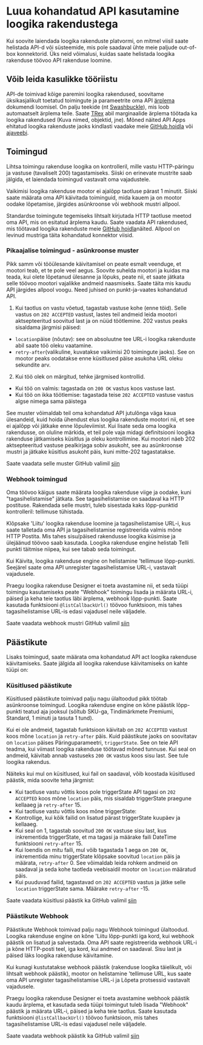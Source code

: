 <properties 
    pageTitle="Loogika rakenduste API loomine" 
    description="Luua kohandatud API kasutamine loogika rakendustega" 
    authors="jeffhollan" 
    manager="dwrede" 
    editor="" 
    services="logic-apps" 
    documentationCenter=""/>

<tags
    ms.service="logic-apps"
    ms.workload="integration"
    ms.tgt_pltfrm="na"
    ms.devlang="na" 
    ms.topic="article"
    ms.date="10/18/2016"
    ms.author="jehollan"/>
    
# <a name="creating-a-custom-api-to-use-with-logic-apps"></a>Luua kohandatud API kasutamine loogika rakendustega

Kui soovite laiendada loogika rakenduste platvormi, on mitmel viisil saate helistada API-d või süsteemide, mis pole saadaval ühte meie paljude out-of-box konnektorid.  Üks neid võimalusi, kuidas saate helistada loogika rakenduse töövoo API rakenduse loomine.

## <a name="helpful-tools"></a>Võib leida kasulikke tööriistu

API-de toimivad kõige paremini loogika rakendused, soovitame üksikasjalikult toetatud toimingute ja parameetrite oma API [ärplema](http://swagger.io) dokumendi loomisel.  On palju teekide (nt [Swashbuckle](https://github.com/domaindrivendev/Swashbuckle)), mis loob automaatselt ärplema teile.  Saate [TRex](https://github.com/nihaue/TRex) abil marginaalide ärplema töötada ka loogika rakendused (Kuva nimed, objektid, jne).  Mõned näited API Apps ehitatud loogika rakenduste jaoks kindlasti vaadake meie [GitHub hoidla](http://github.com/logicappsio) või [ajaveebi](http://aka.ms/logicappsblog).

## <a name="actions"></a>Toimingud

Lihtsa toimingu rakenduse loogika on kontrolleril, mille vastu HTTP-päringu ja vastuse (tavaliselt 200) tagastamiseks.  Siiski on erinevate mustrite saab jälgida, et laiendada toimingud vastavalt oma vajadustele.

Vaikimisi loogika rakenduse mootor ei ajalõpp taotluse pärast 1 minutit.  Siiski saate määrata oma API käivitada toiminguid, mida kauem ja on mootor oodake lõpetamise, järgides asünkroonse või webhook mustri allpool.

Standardse toimingute tegemiseks lihtsalt kirjutada HTTP taotluse meetod oma API, mis on esitatud ärplema kaudu.  Saate vaadata API rakendused, mis töötavad loogika rakenduste meie [GitHub hoidla](https://github.com/logicappsio)näited.  Allpool on levinud mustriga täita kohandatud konnektor viisid.

### <a name="long-running-actions---async-pattern"></a>Pikaajalise toimingud - asünkroonse muster

Pikk samm või tööülesande käivitamisel on peate esmalt veenduge, et mootori teab, et te pole veel aegus. Soovite suhelda mootori ja kuidas ma teada, kui olete lõpetanud ülesanne ja lõpuks, peate nii, et saate jätkata selle töövoo mootori vajalikke andmeid naasmiseks. Saate täita mis kaudu API järgides allpool voogu. Need juhised on punkt-ja-vaates kohandatud API.

1. Kui taotlus on vastu võetud, tagastab vastuse kohe (enne töid). Selle vastus on `202 ACCEPTED` vastust, lastes teil andmeid leida mootori aktsepteeritud soovitud last ja on nüüd töötlemine. 202 vastus peaks sisaldama järgmisi päised: 
 * `location`päise (nõutav): see on absoluutne tee URL-i loogika rakenduste abil saate töö oleku vaatamine.
 * `retry-after`(valikuline, kuvatakse vaikimisi 20 toimingute jaoks). See on mootor peaks oodatakse enne küsitlused päise asukoha URL oleku sekundite arv.

2. Kui töö olek on märgitud, tehke järgmised kontrollid. 
 * Kui töö on valmis: tagastada on `200 OK` vastus koos vastuse last.
 * Kui töö on ikka töötlemise: tagastada teise `202 ACCEPTED` vastuse vastus algse nimega sama päistega

See muster võimaldab teil oma kohandatud API jutulõnga väga kaua ülesandeid, kuid hoida ühendust elus loogika rakenduste mootori nii, et see ei ajalõpp või jätkake enne lõpuleviimist. Kui lisate seda oma loogika rakendusse, on oluline märkida, et teil pole vaja midagi definitsiooni loogika rakenduse jätkamiseks küsitlus ja oleku kontrollimine. Kui mootori näeb 202 aktsepteeritud vastuse pealkirjaga sobiv asukoht, see au asünkroonse mustri ja jätkake küsitlus asukoht päis, kuni mitte-202 tagastatakse.

Saate vaadata selle muster GitHub valimil [siin](https://github.com/jeffhollan/LogicAppsAsyncResponseSample)

### <a name="webhook-actions"></a>Webhook toimingud

Oma töövoo käigus saate määrata loogika rakenduse viige ja oodake, kuni "tagasihelistamise" jätkata.  See tagasihelistamise on saadaval ka HTTP postituse.  Rakendada selle mustri, tuleb sisestada kaks lõpp-punktid kontrolleril: tellimuse tühistada.

Klõpsake 'Liitu' loogika rakenduse loomine ja tagasihelistamise URL-i, kus saate talletada oma API ja tagasihelistamise registreerida valmis mõne HTTP Postita.  Mis tahes sisu/päised rakendusse loogika küsimise ja ülejäänud töövoo saab kasutada.  Loogika rakenduse engine helistab Telli punkti täitmise niipea, kui see tabab seda toimingut.

Kui Käivita, loogika rakenduse engine on helistamine 'tellimuse lõpp-punkti.  Seejärel saate oma API unregister tagasihelistamise URL-i, vastavalt vajadusele.

Praegu loogika rakenduse Designer ei toeta avastamine nii, et seda tüüpi toimingu kasutamiseks peate "Webhook" toimingu lisada ja määrata URL-i, päised ja keha teie taotlus läbi ärplema, webhook lõpp-punkti.  Saate kasutada funktsiooni `@listCallbackUrl()` töövoo funktsioon, mis tahes tagasihelistamise URL-is edasi vajadusel neile väljadele.

Saate vaadata webhook mustri GitHub valimil [siin](https://github.com/jeffhollan/LogicAppTriggersExample/blob/master/LogicAppTriggers/Controllers/WebhookTriggerController.cs)

## <a name="triggers"></a>Päästikute

Lisaks toimingud, saate määrata oma kohandatud API act loogika rakenduse käivitamiseks.  Saate jälgida all loogika rakenduse käivitamiseks on kahte tüüpi on:

### <a name="polling-triggers"></a>Küsitlused päästikute

Küsitlused päästikute toimivad palju nagu ülaltoodud pikk töötab asünkroonse toimingud.  Loogika rakenduse engine on kõne päästik lõpp-punkti teatud aja jooksul (sõltub SKU-ga, Tindimärkmete Premiumi, Standard, 1 minuti ja tasuta 1 tund).

Kui ei ole andmeid, tagastab funktsioon käivitab on `202 ACCEPTED` vastust koos mõne `location` ja `retry-after` päis.  Kuid päästikute jaoks on soovitatav on `location` päises Päringuparameetri, `triggerState`.  See on teie API teadma, kui viimast loogika rakenduse töötavad mõned tunnuse.  Kui seal on andmeid, käivitab annab vastuseks `200 OK` vastus koos sisu last.  See tule loogika rakendus.

Näiteks kui mul on küsitlused, kui fail on saadaval, võib koostada küsitlused päästik, mida soovite teha järgmist:

* Kui taotluse vastu võttis koos pole triggerState API tagasi on `202 ACCEPTED` koos mõne `location` päis, mis sisaldab triggerState praegune kellaaeg ja `retry-after` 15.
* Kui taotluse vastu võttis koos mõne triggerState:
 * Kontrollige, kui kõik failid on lisatud pärast triggerState kuupäev ja kellaaeg. 
  * Kui seal on 1, tagastab soovitud `200 OK` vastuse sisu last, kus inkrementida triggerState, et ma tagasi ja määrake faili DateTime funktsiooni `retry-after` 15.
  * Kui loendis on mitu faili, mul võib tagastada 1 aega on `200 OK`, inkrementida minu triggerState klõpsake soovitud `location` päis ja määrata, `retry-after` 0.  See võimaldab leida rohkem andmeid on saadaval ja seda kohe taotleda veebisaidil mootor on `location` määratud päis.
  * Kui puuduvad failid, tagastavad on `202 ACCEPTED` vastus ja jätke selle `location` triggerState sama.  Määrake `retry-after` -15.

Saate vaadata küsitlusi päästik ka GitHub valimil [siin](https://github.com/jeffhollan/LogicAppTriggersExample/tree/master/LogicAppTriggers)

### <a name="webhook-triggers"></a>Päästikute Webhook

Päästikute Webhook toimivad palju nagu Webhook toimingud ülaltoodud.  Loogika rakenduse engine on kõne 'Liitu lõpp-punkti iga kord, kui webhook päästik on lisatud ja salvestada.  Oma API saate registreerida webhook URL-i ja kõne HTTP-posti teel, iga kord, kui andmed on saadaval.  Sisu last ja päised läks loogika rakenduse käivitamine.

Kui kunagi kustutatakse webhook päästik (rakenduse loogika täielikult, või lihtsalt webhook päästik), mootor on helistamine 'tellimuse URL, kus saate oma API unregister tagasihelistamise URL-i ja Lõpeta protsessid vastavalt vajadusele.

Praegu loogika rakenduse Designer ei toeta avastamine webhook päästik kaudu ärplema, et kasutada seda tüüpi toimingut tuleb lisada "Webhook" päästik ja määrata URL-i, päised ja keha teie taotlus.  Saate kasutada funktsiooni `@listCallbackUrl()` töövoo funktsioon, mis tahes tagasihelistamise URL-is edasi vajadusel neile väljadele.

Saate vaadata webhook päästik ka GitHub valimil [siin](https://github.com/jeffhollan/LogicAppTriggersExample/tree/master/LogicAppTriggers)